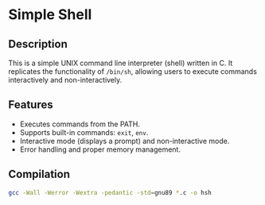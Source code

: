 # Simple Shell

## Description
This is a simple UNIX command line interpreter (shell) written in C. It replicates the functionality of `/bin/sh`, allowing users to execute commands interactively and non-interactively.

## Features
- Executes commands from the PATH.
- Supports built-in commands: `exit`, `env`.
- Interactive mode (displays a prompt) and non-interactive mode.
- Error handling and proper memory management.

## Compilation
```sh
gcc -Wall -Werror -Wextra -pedantic -std=gnu89 *.c -o hsh
